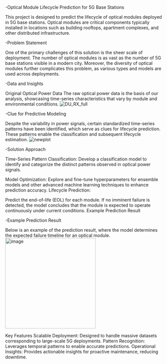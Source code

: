 -Optical Module Lifecycle Prediction for 5G Base Stations

This project is designed to predict the lifecycle of optical modules deployed in 5G base stations. 
Optical modules are critical components typically installed in locations such as building rooftops, apartment complexes, and other distributed infrastructure.

-Problem Statement

One of the primary challenges of this solution is the sheer scale of deployment. 
The number of optical modules is as vast as the number of 5G base stations visible in a modern city. 
Moreover, the diversity of optical modules further complicates this problem, as various types and models are used across deployments.

-Data and Insights

Original Optical Power Data
The raw optical power data is the basis of our analysis, showcasing time-series characteristics that vary by module and environmental conditions.
![DU_RX_full](https://github.com/user-attachments/assets/e49897fb-2345-4477-94df-b71dc25eca38)





-Clue for Predictive Modeling

Despite the variability in power signals, certain standardized time-series patterns have been identified, 
which serve as clues for lifecycle prediction. 
These patterns enable the classification and subsequent lifecycle estimation.
![newplot](https://github.com/user-attachments/assets/9b85e282-3eb0-4264-b2db-c14219cf1e50)

-Solution Approach

Time-Series Pattern Classification:
Develop a classification model to identify and categorize the distinct patterns observed in optical power signals.

Model Optimization:
Explore and fine-tune hyperparameters for ensemble models and other advanced machine learning techniques to enhance prediction accuracy.
Lifecycle Prediction:

Predict the end-of-life (EOL) for each module. 
If no imminent failure is detected, the model concludes that the module is expected to operate continuously under current conditions.
Example Prediction Result

-Example Prediction Result

Below is an example of the prediction result, where the model determines the expected failure timeline for an optical module.
<img width="288" alt="image" src="https://github.com/user-attachments/assets/d7e4afba-de4c-4b62-a4da-85b9b56eb773">


Key Features
Scalable Deployment: Designed to handle massive datasets corresponding to large-scale 5G deployments.
Pattern Recognition: Leverages temporal patterns to enable accurate predictions.
Operational Insights: Provides actionable insights for proactive maintenance, reducing downtime.
